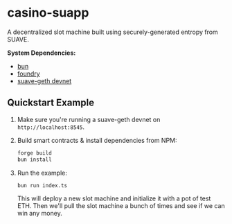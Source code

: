 # casino-suapp

A decentralized slot machine built using securely-generated entropy from SUAVE.

**System Dependencies:**

- [bun](https://bun.sh)
- [foundry](https://getfoundry.sh)
- [suave-geth devnet](https://github.com/flashbots/suave-geth/?tab=readme-ov-file#starting-a-local-devnet)

## Quickstart Example

1. Make sure you're running a suave-geth devnet on `http://localhost:8545`.

2. Build smart contracts & install dependencies from NPM:

    ```bash
    forge build
    bun install
    ```

3. Run the example:

    ```bash
    bun run index.ts
    ```

    This will deploy a new slot machine and initialize it with a pot of test ETH. Then we'll pull the slot machine a bunch of times and see if we can win any money.

